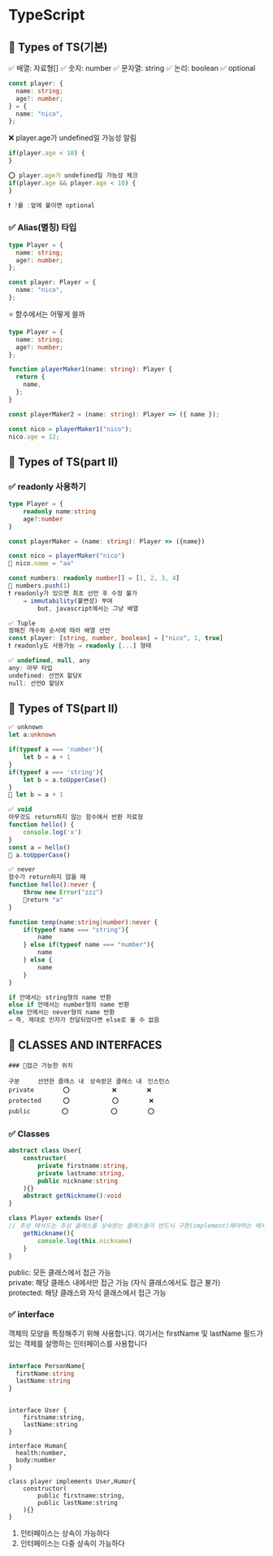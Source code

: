 # TypeScript

## 📌 Types of TS(기본)

✅ 배열: 자료형[]
✅ 숫자: number
✅ 문자열: string
✅ 논리: boolean
✅ optional

```typescript
const player: {
  name: string;
  age?: number;
} = {
  name: "nico",
};
```

❌ player.age가 undefined일 가능성 알림

```typescript
if(player.age < 10) {
}

⭕ player.age가 undefined일 가능성 체크
if(player.age && player.age < 10) {
}

❗ ?를 :앞에 붙이면 optional
```

### ✅ Alias(별칭) 타입

```typescript
type Player = {
  name: string;
  age?: number;
};

const player: Player = {
  name: "nico",
};
```

⭐ 함수에서는 어떻게 쓸까

```typescript
type Player = {
  name: string;
  age?: number;
};

function playerMaker1(name: string): Player {
  return {
    name,
  };
}

const playerMaker2 = (name: string): Player => ({ name });

const nico = playerMaker1("nico");
nico.age = 12;
```

## 📌 Types of TS(part II)

### ✅ readonly 사용하기

```typescript
type Player = {
    readonly name:string
    age?:number
}

const playerMaker = (name: string): Player => ({name})

const nico = playerMaker("nico")
🚫 nico.name = "aa"
```

```typescript
const numbers: readonly number[] = [1, 2, 3, 4]
🚫 numbers.push(1)
❗ readonly가 있으면 최초 선언 후 수정 불가
    ⇒ immutability(불변성) 부여
        but, javascript에서는 그냥 배열

✅ Tuple
정해진 개수와 순서에 따라 배열 선언
const player: [string, number, boolean] = ["nico", 1, true]
❗ readonly도 사용가능 ⇒ readonly [...] 형태

✅ undefined, null, any
any: 아무 타입
undefined: 선언X 할당X
null: 선언O 할당X
```

## 📌 Types of TS(part II)

```typescript
✅ unknown
let a:unknown

if(typeof a === 'number'){
    let b = a + 1
}
if(typeof a === 'string'){
    let b = a.toUpperCase()
}
🚫 let b = a + 1

✅ void
아무것도 return하지 않는 함수에서 반환 자료형
function hello() {
    console.log('x')
}
const a = hello()
🚫 a.toUpperCase()

✅ never
함수가 return하지 않을 때
function hello():never {
    throw new Error("zzz")
    🚫return "a"
}

function temp(name:string|number):never {
    if(typeof name === "string"){
        name
    } else if(typeof name === "number"){
        name
    } else {
        name
    }
}

if 안에서는 string형의 name 반환
else if 안에서는 number형의 name 반환
else 안에서는 never형의 name 반환
⇒ 즉, 제대로 인자가 전달되었다면 else로 올 수 없음
```

##  📌 CLASSES AND INTERFACES

```
### 📌접근 가능한 위치

구분　　　선언한 클래스 내　상속받은 클래스 내　인스턴스
private 　 　　 ⭕　　　　　　　❌　　　　　❌
protected 　　　⭕　　　　　　　⭕　　　　　❌
public　　　　  ⭕　　　　　　　⭕　　　　　⭕
```
### ✅ Classes
```typescript
abstract class User{
    constructor(
        private firstname:string,
        private lastname:string,
        public nickname:string
    ){}
    abstract getNickname():void
}

class Player extends User{
// 추상 메서드는 추상 클래스를 상속받는 클래스들이 반드시 구현(implement)해야하는 메서드이다.
    getNickname(){
        console.log(this.nickname)
    }
}
```
public: 모든 클래스에서 접근 가능<br/>
private: 해당 클래스 내에서만 접근 가능 (자식 클래스에서도 접근 불가)<br/>
protected: 해당 클래스와 자식 클래스에서 접근 가능<br/>

### ✅ interface
객체의 모양을 특정해주기 위해 사용합니다. 여기서는 firstName 및 lastName 필드가 있는 객체를 설명하는 인터페이스를 사용합니다

```typescript

interface PersonName{
  firstName:string
  lastName:string
}

```
```typescirpt

interface User {
    firstname:string,
    lastName:string
}

interface Human{
  health:number,
  body:number
}

class player implements User,Humor{
    constructor(
        public firstname:string,
        public lastName:string
    ){}
}

```
1. 인터페이스는 상속이 가능하다</br>
2. 인터페이스는 다중 상속이 가능하다</br>



